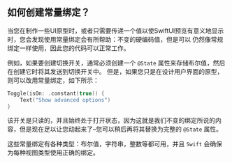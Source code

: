 如何创建常量绑定？
----

当您在制作一些UI原型时，或者只需要传递一个值以使SwiftUI预览有意义地显示时，您会发现使用常量绑定会有所帮助：不变的硬编码值，但是可以 仍然像常规绑定一样使用，因此您的代码可以正常工作。

例如，如果要创建切换开关，通常必须创建一个 `@State` 属性来存储布尔值，然后在创建它时将其发送到切换开关中。 但是，如果您只是在设计用户界面的原型，则可以改用常量绑定，如下所示：

```swift
Toggle(isOn: .constant(true)) {
    Text("Show advanced options")
}
```

该开关是只读的，并且始终处于打开状态，因为这就是我们不变的绑定所说的内容，但是现在足以让您动起来了–您可以稍后再将其替换为完整的 `@State` 属性。

这些常量绑定有各种类型：布尔值，字符串，整数等都可用，并且 `Swift` 会确保为每种视图类型使用正确的绑定。
